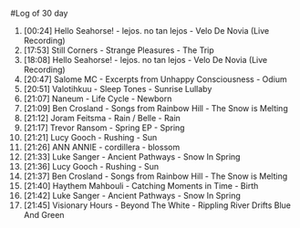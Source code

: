 #Log of 30 day

1. [00:24] Hello Seahorse! - lejos. no tan lejos - Velo De Novia (Live Recording)
1. [17:53] Still Corners - Strange Pleasures - The Trip
1. [18:08] Hello Seahorse! - lejos. no tan lejos - Velo De Novia (Live Recording)
1. [20:47] Salome MC - Excerpts from Unhappy Consciousness - Odium
1. [20:51] Valotihkuu - Sleep Tones - Sunrise Lullaby
1. [21:07] Naneum - Life Cycle - Newborn
1. [21:09] Ben Crosland - Songs from Rainbow Hill - The Snow is Melting
1. [21:12] Joram Feitsma - Rain / Belle - Rain
1. [21:17] Trevor Ransom - Spring EP - Spring
1. [21:21] Lucy Gooch - Rushing - Sun
1. [21:26] ANN ANNIE - cordillera - blossom
1. [21:33] Luke Sanger - Ancient Pathways - Snow In Spring
1. [21:36] Lucy Gooch - Rushing - Sun
1. [21:37] Ben Crosland - Songs from Rainbow Hill - The Snow is Melting
1. [21:40] Haythem Mahbouli - Catching Moments in Time - Birth
1. [21:42] Luke Sanger - Ancient Pathways - Snow In Spring
1. [21:45] Visionary Hours - Beyond The White - Rippling River Drifts Blue And Green

